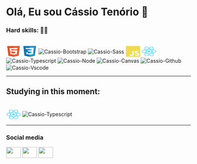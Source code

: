 # Olá, Eu sou Cássio Tenório 🤝

<div>
  
</div>

  
 ### Hard skills: 👨‍💻
<div style="display: inline_block"><br>
  <img align="center" alt="Cassio-HTML" height="30" width="40" src="https://raw.githubusercontent.com/devicons/devicon/master/icons/html5/html5-original.svg"/>
  <img align="center" alt="Cassio-CSS" height="30" width="40" src="https://raw.githubusercontent.com/devicons/devicon/master/icons/css3/css3-original.svg"/>
  <img align="center" alt="Cassio-Bootstrap" height="30" width="40" src="https://cdn.jsdelivr.net/gh/devicons/devicon/icons/bootstrap/bootstrap-original-wordmark.svg">
  <img align="center" alt="Cassio-Sass" height="30" width="40" src="https://cdn.jsdelivr.net/gh/devicons/devicon/icons/sass/sass-original.svg" />
  <img align="center" alt="Cassio-Js" height="30" width="40" src="https://raw.githubusercontent.com/devicons/devicon/master/icons/javascript/javascript-plain.svg"/>
  <img align="center" alt="Cassio-React" height="30" width="40" src="https://raw.githubusercontent.com/devicons/devicon/master/icons/react/react-original.svg"/>
  <img align="center" alt="Cassio-Typescript" height="30" width="40" src="https://cdn.jsdelivr.net/gh/devicons/devicon/icons/typescript/typescript-original.svg" />
  <img align="center" alt="Cassio-Node" height="30" width="40" src="https://cdn.jsdelivr.net/gh/devicons/devicon/icons/nodejs/nodejs-original-wordmark.svg" />
  <img align="center" alt="Cassio-Canvas" height="30" width="40" src="https://cdn.jsdelivr.net/gh/devicons/devicon/icons/canva/canva-original.svg" />
  <img align="center" alt="Cassio-Github" height="30" width="40" src="https://cdn.jsdelivr.net/gh/devicons/devicon/icons/github/github-original.svg" />
  <img align="center" alt="Cassio-Vscode" height="30" width="40" src="https://cdn.jsdelivr.net/gh/devicons/devicon/icons/vscode/vscode-original.svg" />  
</div>
  <hr>
  
  ## Studying in this moment:
<div style="display: inline_block"><br>
  <img align="center" alt="Cassio-React" height="30" width="40" src="https://raw.githubusercontent.com/devicons/devicon/master/icons/react/react-original.svg">
  <img align="center" alt="Cassio-Typescript" height="30" width="40" src="https://cdn.jsdelivr.net/gh/devicons/devicon/icons/typescript/typescript-original.svg" />
</div>

<hr>
  
  ### Social media
<div> 
  <a href="https://www.linkedin.com/in/cassiotenorio/" target="_blank"><img src="https://cdn.jsdelivr.net/gh/devicons/devicon/icons/linkedin/linkedin-original.svg" target="_blank" height="30" width="40"></a>     
  <a href="mailto:cassiotenoriosc@gmail.com" target="_blank"><img src="https://icongr.am/devicon/google-original.svg?size=128& color="black" height="30" width="40"></a>
  <a href="https://wa.me/5521989560484" target="_blank"> <img src="https://icongr.am/jam/whatsapp.svg?size=128&color=14ff30" height="30" width="40"> </a>
</div>
